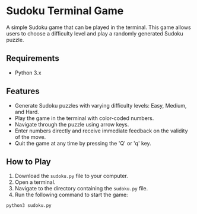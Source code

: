 # Sudoku Terminal Game

A simple Sudoku game that can be played in the terminal. This game allows users to choose a difficulty level and play a randomly generated Sudoku puzzle.

## Requirements

- Python 3.x

## Features

- Generate Sudoku puzzles with varying difficulty levels: Easy, Medium, and Hard.
- Play the game in the terminal with color-coded numbers.
- Navigate through the puzzle using arrow keys.
- Enter numbers directly and receive immediate feedback on the validity of the move.
- Quit the game at any time by pressing the 'Q' or 'q' key.

## How to Play

1. Download the `sudoku.py` file to your computer.
2. Open a terminal.
3. Navigate to the directory containing the `sudoku.py` file.
4. Run the following command to start the game:

```bash
python3 sudoku.py
